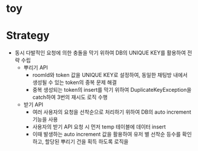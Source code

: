 # toy

# Strategy
- 동시 다발적인 요청에 의한 충돌을 막기 위하여 DB의 UNIQUE KEY를 활용하여 전략 수립
  - 뿌리기 API 
    - roomId와 token 값을 UNIQUE KEY로 설정하여, 동일한 채팅방 내에서 생성될 수 있는 token의 중복 문제 해결
    - 중복 생성되는 token의 insert를 막기 위하여 DuplicateKeyException을 catch하여 3번의 재시도 로직 수행
  - 받기 API
    - 여러 사용자의 요청을 선착순으로 처리하기 위하여 DB의 auto increment 기능을 사용
    - 사용자의 받기 API 요청 시 먼저 temp 테이블에 데이터 insert
    - 이때 발생하는 auto increment 값을 활용하여 유저 별 선착순 등수를 확인하고, 할당된 뿌리기 건을 획득 하도록 로직을 
  
